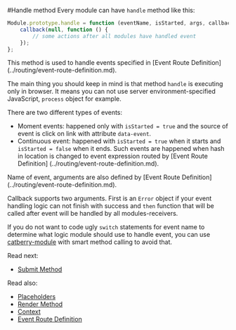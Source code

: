 #Handle method
Every module can have `handle` method like this:
```javascript
Module.prototype.handle = function (eventName, isStarted, args, callback) {
	callback(null, function () {
		// some actions after all modules have handled event
	}); 
};
```

This method is used to handle events specified in [Event Route Definition]
(../routing/event-route-definition.md). 

The main thing you should keep in mind is that method `handle` is executing only
in browser. It means you can not use server environment-specified
JavaScript, `process` object for example.

There are two different types of events:

* Moment events: happened only with `isStarted = true` and the source of event 
is click on link with attribute `data-event`.
* Continuous event: happened with `isStarted = true` when it starts and 
`isStarted = false` when it ends. Such events are happened when hash in location
is changed to event expression routed by [Event Route Definition]
(../routing/event-route-definition.md).

Name of event, arguments are also defined by [Event Route Definition]
(../routing/event-route-definition.md).

Callback supports two arguments. First is an `Error` object if your event 
handling logic can not finish with success and `then` function that will be 
called after event will be handled by all modules-receivers.

If you do not want to code ugly `switch` statements for event name 
to determine what logic module should use to handle event, you can use
[catberry-module](https://www.npmjs.org/package/catberry-module) with smart 
method calling to avoid that.

Read next:

* [Submit Method](submit-method.md)

Read also:

* [Placeholders](placeholders.md)
* [Render Method](render-method.md)
* [Context](context.md)
* [Event Route Definition](../routing/event-route-definition.md)